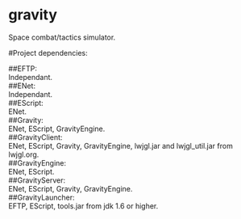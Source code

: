 gravity
=======

Space combat/tactics simulator.

#Project dependencies:

##EFTP:  
  Independant.  
##ENet:  
  Independant.  
##EScript:  
  ENet.  
##Gravity:  
  ENet, EScript, GravityEngine.  
##GravityClient:  
  ENet, EScript, Gravity, GravityEngine, lwjgl.jar and lwjgl_util.jar from lwjgl.org.  
##GravityEngine:  
  ENet, EScript.  
##GravityServer:  
  ENet, EScript, Gravity, GravityEngine.  
##GravityLauncher:  
  EFTP, EScript, tools.jar from jdk 1.6 or higher.  
  